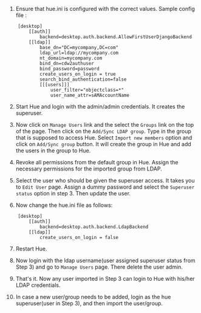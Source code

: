 1) Ensure that hue.ini is configured with the correct values. Sample config file :
```
	[desktop]
    	[[auth]]
        	backend=desktop.auth.backend.AllowFirstUserDjangoBackend
    	[[ldap]]
        	base_dn="DC=mycompany,DC=com"
        	ldap_url=ldap://mycompany.com
        	nt_domain=mycompany.com
        	bind_dn=cdw2authuser
        	bind_password=password
        	create_users_on_login = true
        	search_bind_authentication=false
        	[[[users]]]
		    	user_filter="objectclass=*"
		    	user_name_attr=sAMAccountName
``` 
2) Start Hue and login with the admin/admin credentials. It creates the superuser.

3) Now click on ```Manage Users``` link and the  select the ```Groups``` link on the top of the page. Then click on the ```Add/Sync LDAP group```. Type in the group that is supposed to access Hue. Select ```Import new members``` option and click on ```Add/Sync group``` button. It will create the group in Hue and add the users in the group to Hue. 

4) Revoke all permissions from the default group in Hue. Assign the necessary permissions for the imported group from LDAP.

5) Select the user who should be given the superuser access. It takes you to ```Edit User``` page. Assign a dummy password and select the ```Superuser status``` option in step 3. Then update the user.

6) Now change the hue.ini file as follows:
```
	[desktop]
		[[auth]]
			backend=desktop.auth.backend.LdapBackend
		[[ldap]]
			create_users_on_login = false
```

7)   Restart Hue.

8) Now login with the ldap username(user assigned superuser status from Step 3) and go to ```Manage Users``` page. There delete the user admin.

9) That's it. Now any user imported in Step 3 can login to Hue with his/her LDAP credentials.

10) In case a new user/group needs to be added, login as the hue superuser(user in Step 3), and then import the user/group.
